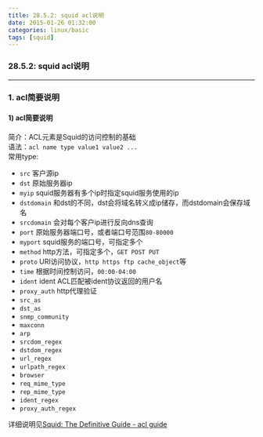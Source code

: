 ```yaml
---
title: 28.5.2: squid acl说明
date: 2015-01-26 01:32:00
categories: linux/basic
tags: [squid]
---
```

### 28.5.2: squid acl说明

---

### 1. acl简要说明
#### 1) acl简要说明
简介：ACL元素是Squid的访问控制的基础  
语法：`acl name type value1 value2 ...`  
常用type:  
- `src` 客户源ip
- `dst` 原始服务器ip
- `myip` squid服务器有多个ip时指定squid服务使用的ip
- `dstdomain` 和dst的不同，dst会将域名转义成ip储存，而dstdomain会保存域名
- `srcdomain` 会对每个客户ip进行反向dns查询
- `port` 原始服务器端口号，或者端口号范围`80-80000`
- `myport` squid服务的端口号，可指定多个
- `method` http方法，可指定多个，`GET POST PUT`
- `proto` URI访问协议，`http https ftp cache_object`等
- `time` 根据时间控制访问，`00:00-04:00`
- `ident` ident ACL匹配被ident协议返回的用户名
- `proxy_auth` http代理验证
- `src_as`
- `dst_as`
- `snmp_community`
- `maxconn`
- `arp`
- `srcdom_regex`
- `dstdom_regex`
- `url_regex`
- `urlpath_regex`
- `browser`
- `req_mime_type`
- `rep_mime_type`
- `ident_regex`
- `proxy_auth_regex`

详细说明见[Squid: The Definitive Guide - acl guide](http://home.arcor.de/pangj/squid/chap06.html)
